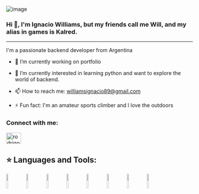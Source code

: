 ![image](https://user-images.githubusercontent.com/96454858/174873361-d72e99fd-0305-4425-b3a3-9978b2402df3.png)


### Hi 👋, I'm Ignacio Williams, but my friends call me Will, and my alias in games is Kalred.

____________________________________________________________________________________________________________________________________________________

 I'm a passionate backend developer from Argentina
 
 
- 🔭 I’m currently working on portfolio

- 🌱 I’m currently interested in learning python and want to explore the world of backend.

- 📫 How to reach me: williamsignacio89@gmail.com

- ⚡ Fun fact: I'm an amateur sports climber and I love the outdoors

<h3 align="left">Connect with me:</h3>
<p align="left">
<a href="https://www.linkedin.com/in/ignacio-williams-full-stack-back-end/" target="blank"><img align="center" src="https://raw.githubusercontent.com/rahuldkjain/github-profile-readme-generator/master/src/images/icons/Social/linked-in-alt.svg" alt="rodrigo molina rudich" height="30" width="40" /></a>
</p>

## :star: Languages and Tools:

<p>
  <code><img width="10%" src="https://www.vectorlogo.zone/logos/w3_html5/w3_html5-ar21.svg"></code>
  <code><img width="10%" src="https://www.vectorlogo.zone/logos/javascript/javascript-horizontal.svg"></code>
  <code><img width="10%" src="https://www.vectorlogo.zone/logos/git-scm/git-scm-ar21.svg"></code>
  <code><img width="10%" src="https://www.vectorlogo.zone/logos/getbootstrap/getbootstrap-ar21.svg"></code>
  <code><img width="10%" src="https://www.vectorlogo.zone/logos/reactjs/reactjs-ar21.svg"></code>
  <code><img width="10%" src="https://www.vectorlogo.zone/logos/nodejs/nodejs-ar21.svg"></code>
  <code><img width="10%" src="https://www.vectorlogo.zone/logos/postgresql/postgresql-ar21.svg"></code>
  <code><img width="10%" src="https://www.vectorlogo.zone/logos/sequelizejs/sequelizejs-ar21.svg"></code>
  <br />
</p>

&nbsp;

<!--
**Kalred89/Kalred89** is a ✨ _special_ ✨ repository because its `README.md` (this file) appears on your GitHub profile.
-->
